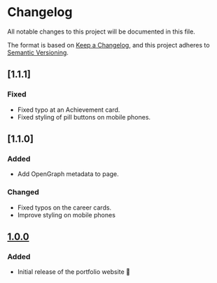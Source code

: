 # Changelog

All notable changes to this project will be documented in this file.

The format is based on [Keep a Changelog](https://keepachangelog.com/en/1.1.0/),
and this project adheres to [Semantic Versioning](https://semver.org/spec/v2.0.0.html).

## [1.1.1]

### Fixed

- Fixed typo at an Achievement card.
- Fixed styling of pill buttons on mobile phones.

## [1.1.0]

### Added

- Add OpenGraph metadata to page.

### Changed

- Fixed typos on the career cards.
- Improve styling on mobile phones

## [1.0.0]

### Added

- Initial release of the portfolio website 🎉


[Unreleased]: https://github.com/JoostVisser/personal-website/compare/1.0.0...HEAD
[1.0.0]: https://github.com/JoostVisser/personal-website/tree/1.0.0
